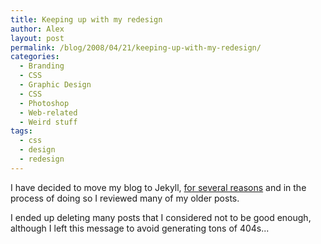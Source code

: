 ```yaml
---
title: Keeping up with my redesign
author: Alex
layout: post
permalink: /blog/2008/04/21/keeping-up-with-my-redesign/
categories:
  - Branding
  - CSS
  - Graphic Design
  - CSS
  - Photoshop
  - Web-related
  - Weird stuff
tags:
  - css
  - design
  - redesign
---
```

 

I have decided to move my blog to Jekyll, [for several reasons](http://carlboettiger.info/2012/05/01/Jekyll-vs-Wordpress.html) and in the process of doing so I reviewed many of my older posts.

I ended up deleting many posts that I considered not to be good enough, although I left this message to avoid generating tons of 404s... 